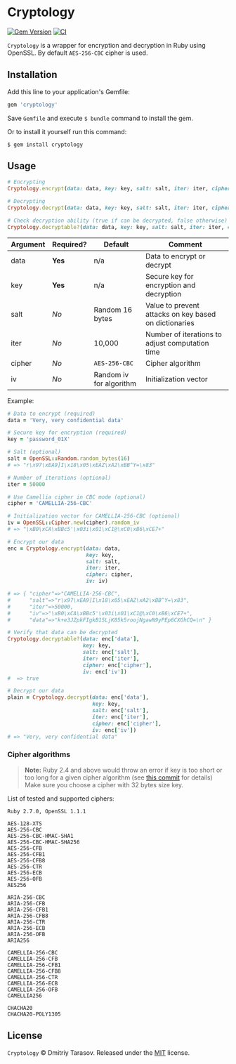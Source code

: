 # Cryptology

[![Gem Version](https://badge.fury.io/rb/cryptology.svg)](https://badge.fury.io/rb/cryptology)
[![CI](https://github.com/rubysamurai/cryptology/workflows/CI/badge.svg)](https://github.com/rubysamurai/cryptology/actions?query=workflow%3ACI)

`Cryptology` is a wrapper for encryption and decryption in Ruby using OpenSSL. By default `AES-256-CBC` cipher is used.

## Installation

Add this line to your application's Gemfile:

```ruby
gem 'cryptology'
```

Save `Gemfile` and execute `$ bundle` command to install the gem.

Or to install it yourself run this command:

```
$ gem install cryptology
```

## Usage

```ruby
# Encrypting
Cryptology.encrypt(data: data, key: key, salt: salt, iter: iter, cipher: cipher, iv: iv)

# Decrypting
Cryptology.decrypt(data: data, key: key, salt: salt, iter: iter, cipher: cipher, iv: iv)

# Check decryption ability (true if can be decrypted, false otherwise)
Cryptology.decryptable?(data: data, key: key, salt: salt, iter: iter, cipher: cipher, iv: iv)
```


Argument | Required? | Default                 | Comment
---------|-----------|-------------------------|-------------
data     | **Yes**   | n/a                     | Data to encrypt or decrypt
key      | **Yes**   | n/a                     | Secure key for encryption and decryption
salt     | *No*      | Random 16 bytes         | Value to prevent attacks on key based on dictionaries
iter     | *No*      | 10,000                  | Number of iterations to adjust computation time
cipher   | *No*      | `AES-256-CBC`           | Cipher algorithm
iv       | *No*      | Random iv for algorithm | Initialization vector

Example:

```ruby
# Data to encrypt (required)
data = 'Very, very confidential data'

# Secure key for encryption (required)
key = 'password_01X'

# Salt (optional)
salt = OpenSSL::Random.random_bytes(16)
# => "r\x97\xEA9]I\x18\x05\xEAZ\xA2\xBB^Y=\x83"

# Number of iterations (optional)
iter = 50000

# Use Camellia cipher in CBC mode (optional)
cipher = 'CAMELLIA-256-CBC'

# Initialization vector for CAMELLIA-256-CBC (optional)
iv = OpenSSL::Cipher.new(cipher).random_iv
# => "\xB0\xCA\xBBc5'\x03i\x01\xC1@\xC0\xB6\xCE7+"

# Encrypt our data
enc = Cryptology.encrypt(data: data,
                         key: key,
                         salt: salt,
                         iter: iter,
                         cipher: cipher,
                         iv: iv)

# => { "cipher"=>"CAMELLIA-256-CBC",
#      "salt"=>"r\x97\xEA9]I\x18\x05\xEAZ\xA2\xBB^Y=\x83",
#      "iter"=>50000,
#      "iv"=>"\xB0\xCA\xBBc5'\x03i\x01\xC1@\xC0\xB6\xCE7+",
#      "data"=>"k+e3JZpkFIgkB15LjK85k5roojNgawN9yPEp6CXGhCQ=\n" }

# Verify that data can be decrypted
Cryptology.decryptable?(data: enc['data'],
                        key: key,
                        salt: enc['salt'],
                        iter: enc['iter'],
                        cipher: enc['cipher'],
                        iv: enc['iv'])
#  => true

# Decrypt our data
plain = Cryptology.decrypt(data: enc['data'],
                           key: key,
                           salt: enc['salt'],
                           iter: enc['iter'],
                           cipher: enc['cipher'],
                           iv: enc['iv'])
# => "Very, very confidential data"
```

### Cipher algorithms

> **Note:** Ruby 2.4 and above would throw an error if key is too short or too long for a given cipher algorithm (see [this commit](https://github.com/ruby/ruby/commit/ce635262f53b760284d56bb1027baebaaec175d1) for details) Make sure you choose a cipher with 32 bytes size key.

List of tested and supported ciphers:

```
Ruby 2.7.0, OpenSSL 1.1.1

AES-128-XTS
AES-256-CBC
AES-256-CBC-HMAC-SHA1
AES-256-CBC-HMAC-SHA256
AES-256-CFB
AES-256-CFB1
AES-256-CFB8
AES-256-CTR
AES-256-ECB
AES-256-OFB
AES256

ARIA-256-CBC
ARIA-256-CFB
ARIA-256-CFB1
ARIA-256-CFB8
ARIA-256-CTR
ARIA-256-ECB
ARIA-256-OFB
ARIA256

CAMELLIA-256-CBC
CAMELLIA-256-CFB
CAMELLIA-256-CFB1
CAMELLIA-256-CFB8
CAMELLIA-256-CTR
CAMELLIA-256-ECB
CAMELLIA-256-OFB
CAMELLIA256

CHACHA20
CHACHA20-POLY1305
```

## License

`Cryptology` © Dmitriy Tarasov. Released under the [MIT](LICENSE.txt) license.
